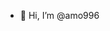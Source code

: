 - 👋 Hi, I’m @amo996

<!---
amo996/amo996 is a ✨ special ✨ repository because its `README.md` (this file) appears on your GitHub profile.
You can click the Preview link to take a look at your changes.
--->

